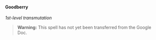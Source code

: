 #### Goodberry
<!-- markdownlint-disable-next-line no-emphasis-as-heading -->
_1st-level transmutation_

> **Warning:**
> This spell has not yet been transferred from the Google Doc.
